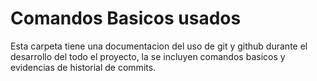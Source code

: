 # Comandos Basicos usados 

Esta carpeta tiene una documentacion del uso de git y github durante el desarrollo del todo el proyecto, la se incluyen comandos basicos y evidencias de historial de commits. 


